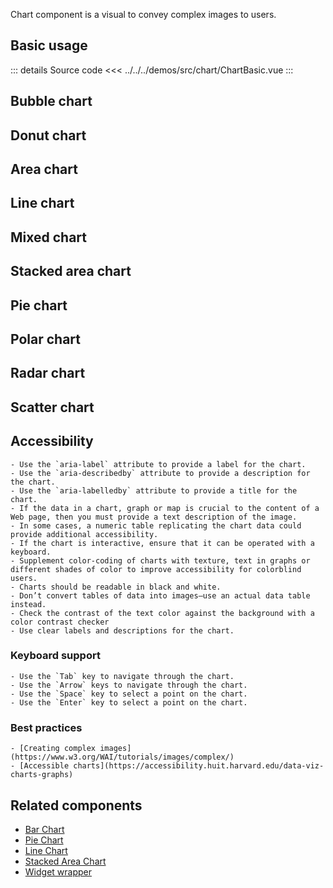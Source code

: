 Chart component is a visual to convey complex images to users.

## Basic usage

<ChartBasic />

::: details Source code
<<< ../../../demos/src/chart/ChartBasic.vue
:::

## Bubble chart

<ChartBubble />

## Donut chart

<ChartDonut />

## Area chart

<ChartArea />

## Line chart

<ChartLine />

## Mixed chart

<ChartMixed />

## Stacked area chart

<StackedAreaChartBasic />

## Pie chart

<ChartPie />

## Polar chart

<ChartPolar />

## Radar chart

<ChartRadar />

## Scatter chart

<ChartScatter />

## Accessibility

    - Use the `aria-label` attribute to provide a label for the chart.
    - Use the `aria-describedby` attribute to provide a description for the chart.
    - Use the `aria-labelledby` attribute to provide a title for the chart.
    - If the data in a chart, graph or map is crucial to the content of a Web page, then you must provide a text description of the image.
    - In some cases, a numeric table replicating the chart data could provide additional accessibility.
    - If the chart is interactive, ensure that it can be operated with a keyboard.
    - Supplement color-coding of charts with texture, text in graphs or different shades of color to improve accessibility for colorblind users.
    - Charts should be readable in black and white.
    - Don’t convert tables of data into images—use an actual data table instead.
    - Check the contrast of the text color against the background with a color contrast checker
    - Use clear labels and descriptions for the chart.

### Keyboard support

    - Use the `Tab` key to navigate through the chart.
    - Use the `Arrow` keys to navigate through the chart.
    - Use the `Space` key to select a point on the chart.
    - Use the `Enter` key to select a point on the chart.

### Best practices

    - [Creating complex images](https://www.w3.org/WAI/tutorials/images/complex/)
    - [Accessible charts](https://accessibility.huit.harvard.edu/data-viz-charts-graphs)

## Related components

- [Bar Chart](/widgets/bar-chart/barChart.doc)
- [Pie Chart](/widgets/pie-chart/pieChart.doc.md)
- [Line Chart](/widgets/line-chart/lineChart.doc.md)
- [Stacked Area Chart](/widgets/stacked-area-chart/stackedAreaChart.doc.md)
- [Widget wrapper](/widgets/widget-wrapper/widgetWrapper.doc.md)
